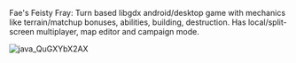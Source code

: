 Fae's Feisty Fray:
Turn based libgdx android/desktop game with mechanics like terrain/matchup bonuses, abilities, building, destruction. Has local/split-screen multiplayer, map editor and campaign mode.

![java_QuGXYbX2AX](https://github.com/user-attachments/assets/af1e4991-28d6-4413-8593-061b19f46502)
